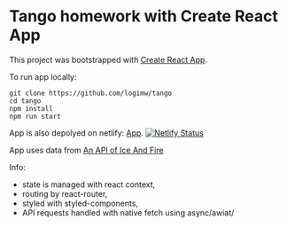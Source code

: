 # Tango homework with Create React App

This project was bootstrapped with [Create React App](https://github.com/facebook/create-react-app).

To run app locally:
```
git clone https://github.com/logimw/tango
cd tango
npm install
npm run start
```

App is also depolyed on netlify: [App](https://tango-mw.netlify.app).
[![Netlify Status](https://api.netlify.com/api/v1/badges/89de7b41-92ca-4169-a8db-2c322fd18427/deploy-status)](https://app.netlify.com/sites/tango-mw/deploys)

App uses data from [An API of Ice And Fire](https://anapioficeandfire.com)

Info:
- state is managed with react context,
- routing by react-router,
- styled with styled-components,
- API requests handled with native fetch using async/awiat/
